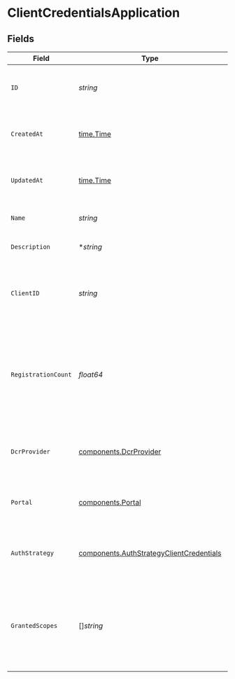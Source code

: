 # ClientCredentialsApplication


## Fields

| Field                                                                                                                            | Type                                                                                                                             | Required                                                                                                                         | Description                                                                                                                      | Example                                                                                                                          |
| -------------------------------------------------------------------------------------------------------------------------------- | -------------------------------------------------------------------------------------------------------------------------------- | -------------------------------------------------------------------------------------------------------------------------------- | -------------------------------------------------------------------------------------------------------------------------------- | -------------------------------------------------------------------------------------------------------------------------------- |
| `ID`                                                                                                                             | *string*                                                                                                                         | :heavy_check_mark:                                                                                                               | Contains a unique identifier used for this resource.                                                                             | 5f9fd312-a987-4628-b4c5-bb4f4fddd5f7                                                                                             |
| `CreatedAt`                                                                                                                      | [time.Time](https://pkg.go.dev/time#Time)                                                                                        | :heavy_check_mark:                                                                                                               | An ISO-8601 timestamp representation of entity creation date.                                                                    | 2022-11-04T20:10:06.927Z                                                                                                         |
| `UpdatedAt`                                                                                                                      | [time.Time](https://pkg.go.dev/time#Time)                                                                                        | :heavy_check_mark:                                                                                                               | An ISO-8601 timestamp representation of entity update date.                                                                      | 2022-11-04T20:10:06.927Z                                                                                                         |
| `Name`                                                                                                                           | *string*                                                                                                                         | :heavy_check_mark:                                                                                                               | The name of the application.                                                                                                     |                                                                                                                                  |
| `Description`                                                                                                                    | **string*                                                                                                                        | :heavy_minus_sign:                                                                                                               | A description of the application.                                                                                                |                                                                                                                                  |
| `ClientID`                                                                                                                       | *string*                                                                                                                         | :heavy_check_mark:                                                                                                               | The ID used to linked the portal application to an Identity Provider application.                                                |                                                                                                                                  |
| `RegistrationCount`                                                                                                              | *float64*                                                                                                                        | :heavy_check_mark:                                                                                                               | The number of API registrations that are associated with the application. Registrations of any status are included in the count. |                                                                                                                                  |
| `DcrProvider`                                                                                                                    | [components.DcrProvider](../../models/components/dcrprovider.md)                                                                 | :heavy_check_mark:                                                                                                               | Information about the DCR provider this application uses, if using DCR.                                                          |                                                                                                                                  |
| `Portal`                                                                                                                         | [components.Portal](../../models/components/portal.md)                                                                           | :heavy_check_mark:                                                                                                               | Information about the portal the application is in.                                                                              |                                                                                                                                  |
| `AuthStrategy`                                                                                                                   | [components.AuthStrategyClientCredentials](../../models/components/authstrategyclientcredentials.md)                             | :heavy_check_mark:                                                                                                               | Client Credential Auth strategy that the application uses.                                                                       |                                                                                                                                  |
| `GrantedScopes`                                                                                                                  | []*string*                                                                                                                       | :heavy_check_mark:                                                                                                               | List of granted scopes for the application. Null if application type does not support returning granted scopes.                  |                                                                                                                                  |